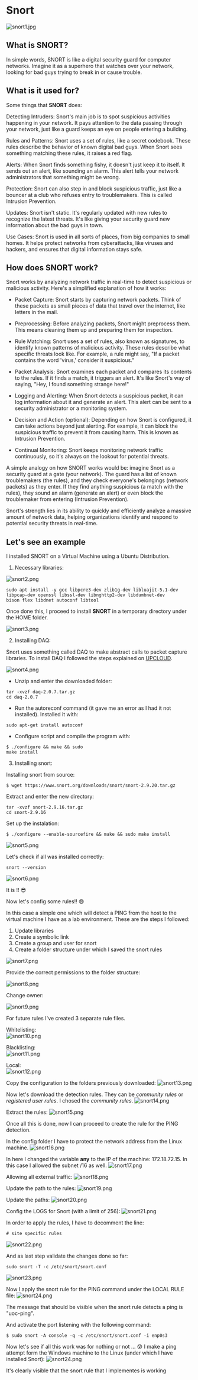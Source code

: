 # Snort

![snort1.jpg](imgs/snort1.jpg)

## What is SNORT?  

In simple words, SNORT is like a digital security guard for computer networks. Imagine it as a superhero that watches over your network, looking for bad guys trying to break in or cause trouble.

## What is it used for?

Some things that <b>SNORT</b> does:

Detecting Intruders: Snort's main job is to spot suspicious activities happening in your network. It pays attention to the data passing through your network, just like a guard keeps an eye on people entering a building.

Rules and Patterns: Snort uses a set of rules, like a secret codebook. These rules describe the behavior of known digital bad guys. When Snort sees something matching these rules, it raises a red flag.

Alerts: When Snort finds something fishy, it doesn't just keep it to itself. It sends out an alert, like sounding an alarm. This alert tells your network administrators that something might be wrong.

Protection: Snort can also step in and block suspicious traffic, just like a bouncer at a club who refuses entry to troublemakers. This is called Intrusion Prevention.

Updates: Snort isn't static. It's regularly updated with new rules to recognize the latest threats. It's like giving your security guard new information about the bad guys in town.

Use Cases: Snort is used in all sorts of places, from big companies to small homes. It helps protect networks from cyberattacks, like viruses and hackers, and ensures that digital information stays safe.

## How does SNORT work?  

Snort works by analyzing network traffic in real-time to detect suspicious or malicious activity. Here's a simplified explanation of how it works:

- Packet Capture: Snort starts by capturing network packets. Think of these packets as small pieces of data that travel over the internet, like letters in the mail.

- Preprocessing: Before analyzing packets, Snort might preprocess them. This means cleaning them up and preparing them for inspection.

- Rule Matching: Snort uses a set of rules, also known as signatures, to identify known patterns of malicious activity. These rules describe what specific threats look like. For example, a rule might say, "If a packet contains the word 'virus,' consider it suspicious."

- Packet Analysis: Snort examines each packet and compares its contents to the rules. If it finds a match, it triggers an alert. It's like Snort's way of saying, "Hey, I found something strange here!"

- Logging and Alerting: When Snort detects a suspicious packet, it can log information about it and generate an alert. This alert can be sent to a security administrator or a monitoring system.

- Decision and Action (optional): Depending on how Snort is configured, it can take actions beyond just alerting. For example, it can block the suspicious traffic to prevent it from causing harm. This is known as Intrusion Prevention.

- Continual Monitoring: Snort keeps monitoring network traffic continuously, so it's always on the lookout for potential threats.

A simple analogy on how SNORT works would be: imagine Snort as a security guard at a gate (your network). The guard has a list of known troublemakers (the rules), and they check everyone's belongings (network packets) as they enter. If they find anything suspicious (a match with the rules), they sound an alarm (generate an alert) or even block the troublemaker from entering (Intrusion Prevention).

Snort's strength lies in its ability to quickly and efficiently analyze a massive amount of network data, helping organizations identify and respond to potential security threats in real-time.

## Let's see an example

I installed SNORT on a Virtual Machine using a Ubuntu Distribution.

1) Necessary libraries:

![snort2.png](imgs/snort2.png)

```
sudo apt install -y gcc libpcre3-dev zlib1g-dev libluajit-5.1-dev libpcap-dev openssl libssl-dev libnghttp2-dev libdumbnet-dev
bison flex libdnet autoconf libtool
```
Once done this, I proceed to install <b>SNORT</b> in a temporary directory under the HOME folder.

![snort3.png](imgs/snort3.png)

2) Installing DAQ:
   
Snort uses something called DAQ to make abstract calls to packet capture libraries. To install DAQ I followed the steps explained on [UPCLOUD](https://upcloud.com/resources/tutorials/installing-snort-on-debian).  

![snort4.png](imgs/snort4.png)

- Unzip and enter the downloaded folder:
```
tar -xvzf daq-2.0.7.tar.gz
cd daq-2.0.7
```
- Run the autoreconf command (it gave me an error as I had it not installed). Installed it with:
```
sudo apt-get install autoconf
```
- Configure script and compile the program with: 
```
$ ./configure && make && sudo
make install
```
3) Installing snort:

Installing snort from source:
```
$ wget https://www.snort.org/downloads/snort/snort-2.9.20.tar.gz
```
Extract and enter the new directory:

```
tar -xvzf snort-2.9.16.tar.gz
cd snort-2.9.16
```

Set up the instalation:

```
$ ./configure --enable-sourcefire && make && sudo make install
```
![snort5.png](imgs/snort5.png)

Let's check if all was installed correctly:

```
snort --version
```

![snort6.png](imgs/snort6.png)

It is !! :sunglasses:

Now let's config some rules!! 😄

In this case a simple one which will detect a PING from the host to the virtual machine I have as a lab environment.
These are the steps I followed:

1) Update libraries
2) Create a symbolic link
3) Create a group and user for snort
4) Create a folder structure under which I saved the snort rules

![snort7.png](imgs/snort7.png)

Provide the correct permissions to the folder structure:

![snort8.png](imgs/snort8.png)

Change owner:

![snort9.png](imgs/snort9.png)

For future rules I've created 3 separate rule files.

Whitelisting:<br>
![snort10.png](imgs/snort10.png)

Blacklisting:<br>
![snort11.png](imgs/snort11.png)

Local:<br>
![snort12.png](imgs/snort12.png)

Copy the configuration to the folders previously downloaded:
![snort13.png](imgs/snort13.png)

Now let's download the detection rules. They can be <i>community rules</i> or <i>registered user rules</i>. I chosed the <i>community rules</i>.
![snort14.png](imgs/snort14.png)

Extract the rules:
![snort15.png](imgs/snort15.png)

Once all this is done, now I can proceed to create the rule for the PING detection.

In the config folder I have to protect the network address from the Linux machine.
![snort16.png](imgs/snort16.png)

In here I changed the variable <b>any</b> to the IP of the machine: 172.18.72.15.
In this case I allowed the subnet /16 as well.
![snort17.png](imgs/snort17.png)

Allowing all external traffic:
![snort18.png](imgs/snort18.png)

Update the path to the rules:
![snort19.png](imgs/snort19.png)

Update the paths:
![snort20.png](imgs/snort20.png)

Config the LOGS for Snort (with a limit of 256):
![snort21.png](imgs/snort21.png)

In order to apply the rules, I have to decomment the line:
```
# site specific rules
```
![snort22.png](imgs/snort22.png)

And as last step validate the changes done so far:
```
sudo snort -T -c /etc/snort/snort.conf
```
![snort23.png](imgs/snort23.png)

Now I apply the snort rule for the PING command under the LOCAL RULE file:
![snort24.png](imgs/snort24.png)

The message that should be visible when the snort rule detects a ping is "uoc-ping".

And activate the port listening with the following command:
```
$ sudo snort -A console -q -c /etc/snort/snort.conf -i enp0s3
```
Now let's see if all this work was for nothing or not ... :cold_sweat:
I make a ping attempt form the Windows machine to the Linux (under which I have installed Snort):
![snort24.png](imgs/snort24.png)

It's clearly visible that the snort rule that I implementes is working


